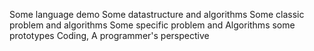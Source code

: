 Some language demo
Some datastructure and algorithms
Some classic problem and algorithms
Some specific problem and Algorithms
some prototypes
Coding, A programmer's perspective


